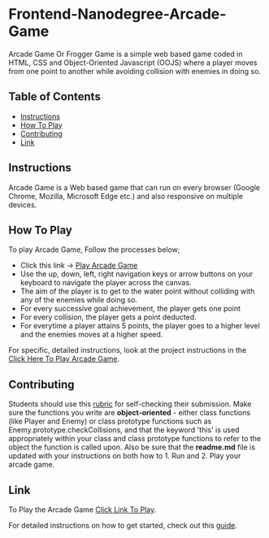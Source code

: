 Frontend-Nanodegree-Arcade-Game
===============================

Arcade Game Or Frogger Game is a simple web based game coded in HTML, CSS and Object-Oriented Javascript (OOJS) where a player moves from one point to another while avoiding collision with enemies in doing so.

## Table of Contents

* [Instructions](#instructions)
* [How To Play](#how_to_play)
* [Contributing](#contributing)
* [Link](#link)

## Instructions

Arcade Game is a Web based game that can run on every browser (Google Chrome, Mozilla, Microsoft Edge etc.) and also responsive on multiple devices.

## How To Play

To play Arcade Game, Follow the processes below;

* Click this link -> [Play Arcade Game](https://maestrojolly.github.io/arcade-game)
* Use the up, down, left, right navigation keys or arrow buttons on your keyboard to navigate the player across the canvas.
* The aim of the player is to get to the water point without colliding with any of the enemies while doing so.
* For every successive goal achievement, the player gets one point
* For every collision, the player gets a point deducted.
* For everytime a player attains 5 points, the player goes to a higher level and the enemies moves at a higher speed.


For specific, detailed instructions, look at the project instructions in the [Click Here To Play Arcade Game](#link).

## Contributing

Students should use this [rubric](https://review.udacity.com/#!/projects/2696458597/rubric) for self-checking their submission. Make sure the functions you write are **object-oriented** - either class functions (like Player and Enemy) or class prototype functions such as Enemy.prototype.checkCollisions, and that the keyword 'this' is used appropriately within your class and class prototype functions to refer to the object the function is called upon. Also be sure that the **readme.md** file is updated with your instructions on both how to 1. Run and 2. Play your arcade game.

## Link

To Play the Arcade Game [Click Link To Play](https://maestrojolly.github.io/arcade-game/).

For detailed instructions on how to get started, check out this [guide](https://docs.google.com/document/d/1v01aScPjSWCCWQLIpFqvg3-vXLH2e8_SZQKC8jNO0Dc/pub?embedded=true).
